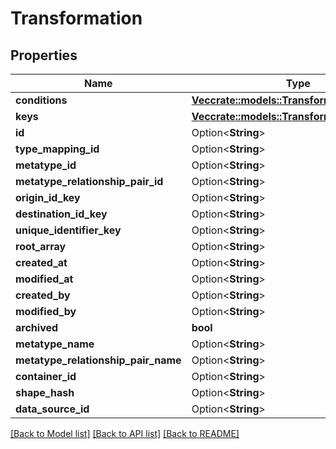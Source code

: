 # Transformation

## Properties

Name | Type | Description | Notes
------------ | ------------- | ------------- | -------------
**conditions** | [**Vec<crate::models::TransformationCondition>**](TransformationCondition.md) |  | 
**keys** | [**Vec<crate::models::TransformationKey>**](TransformationKey.md) |  | 
**id** | Option<**String**> |  | [optional]
**type_mapping_id** | Option<**String**> |  | [optional]
**metatype_id** | Option<**String**> |  | [optional]
**metatype_relationship_pair_id** | Option<**String**> |  | [optional]
**origin_id_key** | Option<**String**> |  | [optional]
**destination_id_key** | Option<**String**> |  | [optional]
**unique_identifier_key** | Option<**String**> |  | [optional]
**root_array** | Option<**String**> |  | [optional]
**created_at** | Option<**String**> |  | [optional]
**modified_at** | Option<**String**> |  | [optional]
**created_by** | Option<**String**> |  | [optional]
**modified_by** | Option<**String**> |  | [optional]
**archived** | **bool** |  | 
**metatype_name** | Option<**String**> |  | [optional]
**metatype_relationship_pair_name** | Option<**String**> |  | [optional]
**container_id** | Option<**String**> |  | [optional]
**shape_hash** | Option<**String**> |  | [optional]
**data_source_id** | Option<**String**> |  | [optional]

[[Back to Model list]](../README.md#documentation-for-models) [[Back to API list]](../README.md#documentation-for-api-endpoints) [[Back to README]](../README.md)


